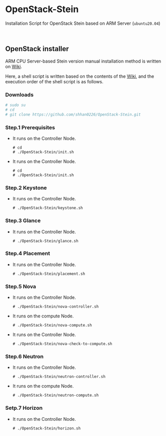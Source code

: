 # OpenStack-Stein
Installation Script for OpenStack Stein based on ARM Server (`ubuntu20.04`)


</br>
 
## OpenStack installer

ARM CPU Server-based Stein version manual installation method is written on [Wiki](https://github.com/shhan0226/Project-OpenStack/wiki).

Here, a shell script is written based on the contents of the [Wiki](https://github.com/shhan0226/Project-OpenStack/wiki), and the execution order of the shell script is as follows.

### Downloads
```bash
# sudo su
# cd
# git clone https://github.com/shhan0226/OpenStack-Stein.git
```

### Step.1 Prerequisites
- It runs on the Controller Node.
  ```
  # cd
  # ./OpenStack-Stein/init.sh
  ```

- It runs on the Controller Node.
  ```
  # cd 
  # ./OpenStack-Stein/init.sh
  ```

### Step.2 Keystone
- It runs on the Controller Node.
  ```
  # ./OpenStack-Stein/keystone.sh
  ```

### Step.3 Glance
- It runs on the Controller Node.
  ```
  # ./OpenStack-Stein/glance.sh
  ```

### Step.4 Placement
- It runs on the Controller Node.
  ```
  # ./OpenStack-Stein/placement.sh
  ```

### Step.5 Nova
- It runs on the Controller Node.
  ```
  # ./OpenStack-Stein/nova-controller.sh
  ```

- It runs on the compute Node.
  ```
  # ./OpenStack-Stein/nova-compute.sh
  ```

- It runs on the Controller Node.
  ```
  # ./OpenStack-Stein/nova-check-to-compute.sh
  ```

### Step.6 Neutron
- It runs on the Controller Node.
  ```
  # ./OpenStack-Stein/neutron-controller.sh
  ```

- It runs on the compute Node.
  ```
  # ./OpenStack-Stein/neutron-compute.sh
  ```

### Setp.7 Horizon
- It runs on the Controller Node.
  ```
  # ./OpenStack-Stein/horizon.sh
  ```


